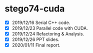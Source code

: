 # stego74-cuda
- [X] 2019/12/16 Serial C++ code.					
- [X] 2019/12/23 Parallel code with CUDA.			
- [X] 2019/12/24 Refactoring & Analysis.			
- [X] 2019/12/26 PPT slides.
- [X] 2020/01/11 Final report.		    		
